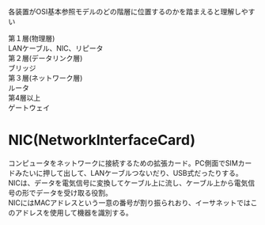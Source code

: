 <p>各装置がOSI基本参照モデルのどの階層に位置するのかを踏まえると理解しやすい</p>
第１層(物理層)<br>
LANケーブル、NIC、リピータ<br>
第２層(データリンク層)<br>
ブリッジ<br>
第３層(ネットワーク層)<br>
ルータ<br>
第4層以上<br>
ゲートウェイ
<h1>NIC(NetworkInterfaceCard)</h1>
コンピュータをネットワークに接続するための拡張カード。PC側面でSIMカードみたいに押して出して、LANケーブルつないだり、USB式だったりする。<br>
NICは、データを電気信号に変換してケーブル上に流し、ケーブル上から電気信号の形でデータを受け取る役割。<br>
NICにはMACアドレスという一意の番号が割り振られおり、イーサネットではこのアドレスを使用して機器を識別する。
